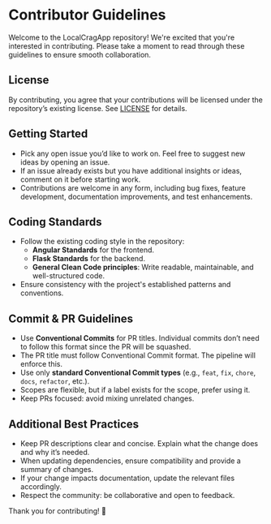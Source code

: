# Contributor Guidelines

Welcome to the LocalCragApp repository! We're excited that you're interested in contributing. Please take a moment to read through these guidelines to ensure smooth collaboration.

## License
By contributing, you agree that your contributions will be licensed under the repository’s existing license. See [LICENSE](https://github.com/LocalCrag/LocalCragApp/blob/main/LICENSE) for details.

## Getting Started
- Pick any open issue you’d like to work on. Feel free to suggest new ideas by opening an issue.
- If an issue already exists but you have additional insights or ideas, comment on it before starting work.
- Contributions are welcome in any form, including bug fixes, feature development, documentation improvements, and test enhancements.

## Coding Standards
- Follow the existing coding style in the repository:
  - **Angular Standards** for the frontend.
  - **Flask Standards** for the backend.
  - **General Clean Code principles**: Write readable, maintainable, and well-structured code.
- Ensure consistency with the project's established patterns and conventions.

## Commit & PR Guidelines
- Use **Conventional Commits** for PR titles. Individual commits don’t need to follow this format since the PR will be squashed.
- The PR title must follow Conventional Commit format. The pipeline will enforce this.
- Use only **standard Conventional Commit types** (e.g., `feat`, `fix`, `chore`, `docs`, `refactor`, etc.).
- Scopes are flexible, but if a label exists for the scope, prefer using it.
- Keep PRs focused: avoid mixing unrelated changes.

## Additional Best Practices
- Keep PR descriptions clear and concise. Explain what the change does and why it’s needed.
- When updating dependencies, ensure compatibility and provide a summary of changes.
- If your change impacts documentation, update the relevant files accordingly.
- Respect the community: be collaborative and open to feedback.

Thank you for contributing! 🚀

